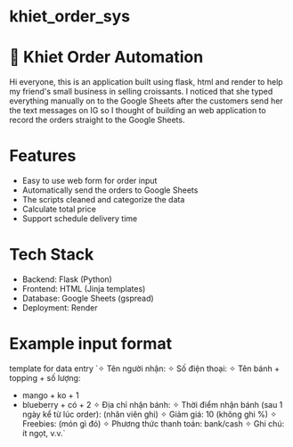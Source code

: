 # khiet_order_sys
# 🥐 Khiet Order Automation
Hi everyone, this is an application built using flask, html and render to help my friend's small business in selling croissants. I noticed that she typed everything manually on to the Google Sheets after the customers send her the text messages on IG so I thought of building an web application to record the orders straight to the Google Sheets.
# Features
- Easy to use web form for order input
- Automatically send the orders to Google Sheets
- The scripts cleaned and categorize the data
- Calculate total price
- Support schedule delivery time
# Tech Stack
- Backend: Flask (Python)
- Frontend: HTML (Jinja templates)
- Database: Google Sheets (gspread)
- Deployment: Render
# Example input format
template for data entry
`✧ Tên người nhận:
✧ Số điện thoại:
✧ Tên bánh + topping + số lượng:
   - mango + ko + 1
   - blueberry + có + 2
✧ Địa chỉ nhận bánh:
✧ Thời điểm nhận bánh (sau 1 ngày kể từ lúc order):
(nhân viên ghi)
✧ Giảm giá: 10 (không ghi %)
✧ Freebies: (món gì đó)
✧ Phương thức thanh toán: bank/cash
✧ Ghi chú: ít ngọt, v.v.`
